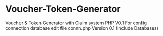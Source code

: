 # Voucher-Token-Generator
Voucher &amp; Token Generator with Claim system PHP V0.1
For config connection database edit file connn.php
Version 0.1 (Include Databases)
